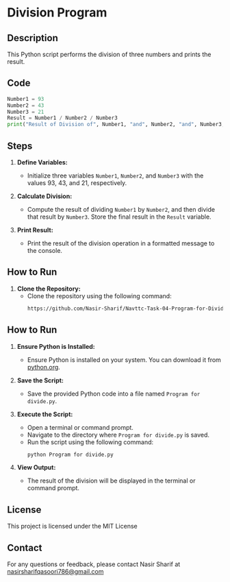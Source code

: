 # Division Program

## Description

This Python script performs the division of three numbers and prints the result.

## Code

```python
Number1 = 93
Number2 = 43
Number3 = 21
Result = Number1 / Number2 / Number3
print("Result of Division of", Number1, "and", Number2, "and", Number3, "is", Result)
```

## Steps

1. **Define Variables:**
   - Initialize three variables `Number1`, `Number2`, and `Number3` with the values 93, 43, and 21, respectively.

2. **Calculate Division:**
   - Compute the result of dividing `Number1` by `Number2`, and then divide that result by `Number3`. Store the final result in the `Result` variable.

3. **Print Result:**
   - Print the result of the division operation in a formatted message to the console.


## How to Run

1. **Clone the Repository:**
   - Clone the repository using the following command:
     ```bash  
     https://github.com/Nasir-Sharif/Navttc-Task-04-Program-for-Divide.git  


## How to Run

1. **Ensure Python is Installed:**
   - Ensure Python is installed on your system. You can download it from [python.org](https://www.python.org/downloads/).

2. **Save the Script:**
   - Save the provided Python code into a file named `Program for divide.py`.

3. **Execute the Script:**
   - Open a terminal or command prompt.
   - Navigate to the directory where `Program for divide.py` is saved.
   - Run the script using the following command:
     ```bash
     python Program for divide.py
     ```

4. **View Output:**
   - The result of the division will be displayed in the terminal or command prompt.

## License

This project is licensed under the MIT License 

## Contact

For any questions or feedback, please contact Nasir Sharif at nasirsharifqasoori786@gmail.com
```
